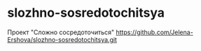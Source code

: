 # slozhno-sosredotochitsya
Проект "Сложно сосредоточиться"
https://github.com/Jelena-Ershova/slozhno-sosredotochitsya.git
